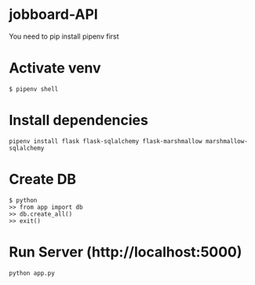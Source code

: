 # jobboard-API
You need to pip install pipenv first 

# Activate venv
```$ pipenv shell```

# Install dependencies
```pipenv install flask flask-sqlalchemy flask-marshmallow marshmallow-sqlalchemy ```

# Create DB
```
$ python
>> from app import db
>> db.create_all()
>> exit()
```

# Run Server (http://localhost:5000)
```python app.py```
